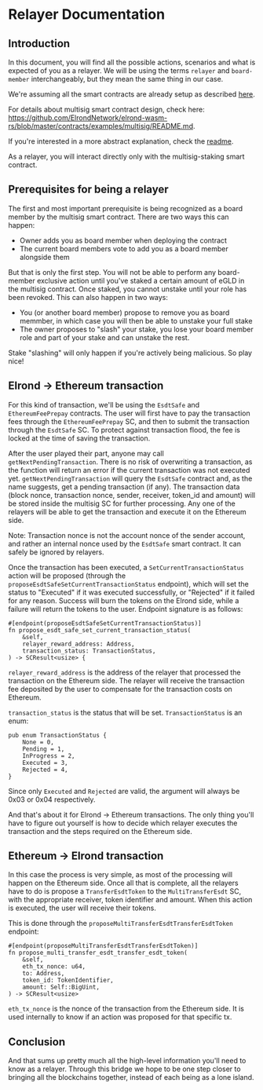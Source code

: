 # Relayer Documentation

## Introduction

In this document, you will find all the possible actions, scenarios and what is expected of you as a relayer. We will be using the terms `relayer` and `board-member` interchangeably, but they mean the same thing in our case.  

We're assuming all the smart contracts are already setup as described [here](setup.md).    

For details about multisig smart contract design, check here: https://github.com/ElrondNetwork/elrond-wasm-rs/blob/master/contracts/examples/multisig/README.md.  

If you're interested in a more abstract explanation, check the [readme](../README.md).  

As a relayer, you will interact directly only with the multisig-staking smart contract.  

## Prerequisites for being a relayer

The first and most important prerequisite is being recognized as a board member by the multisig smart contract. There are two ways this can happen:
- Owner adds you as board member when deploying the contract
- The current board members vote to add you as a board member alongside them

But that is only the first step. You will not be able to perform any board-member exclusive action until you've staked a certain amount of eGLD in the multisig contract. Once staked, you cannot unstake until your role has been revoked.  This can also happen in two ways:
- You (or another board member) propose to remove you as board memmber, in which case you will then be able to unstake your full stake
- The owner proposes to "slash" your stake, you lose your board member role and part of your stake and can unstake the rest.  

Stake "slashing" will only happen if you're actively being malicious. So play nice!  

## Elrond -> Ethereum transaction

For this kind of transaction, we'll be using the `EsdtSafe` and `EthereumFeePrepay` contracts. The user will first have to pay the transaction fees through the `EthereumFeePrepay` SC, and then to submit the transaction through the `EsdtSafe` SC. To protect against transaction flood, the fee is locked at the time of saving the transaction.  

After the user played their part, anyone may call `getNextPendingTransaction`. There is no risk of overwriting a transaction, as the function will return an error if the current transaction was not executed yet. `getNextPendingTransaction` will query the `EsdtSafe` contract and, as the name suggests, get a pending transaction (if any). The transaction data (block nonce, transaction nonce, sender, receiver, token_id and amount) will be stored inside the multisig SC for further processing. Any one of the relayers will be able to get the transaction and execute it on the Ethereum side.  

Note: Transaction nonce is not the account nonce of the sender account, and rather an internal nonce used by the `EsdtSafe` smart contract. It can safely be ignored by relayers.  

Once the transaction has been executed, a `SetCurrentTransactionStatus` action will be proposed (through the `proposeEsdtSafeSetCurrentTransactionStatus` endpoint), which will set the status to "Executed" if it was executed successfully, or "Rejected" if it failed for any reason. Success will burn the tokens on the Elrond side, while a failure will return the tokens to the user. Endpoint signature is as follows:  

```
#[endpoint(proposeEsdtSafeSetCurrentTransactionStatus)]
fn propose_esdt_safe_set_current_transaction_status(
    &self,
    relayer_reward_address: Address,
    transaction_status: TransactionStatus,
) -> SCResult<usize> {
```

`relayer_reward_address` is the address of the relayer that processed the transaction on the Ethereum side. The relayer will receive the transaction fee deposited by the user to compensate for the transaction costs on Ethereum.  

`transaction_status` is the status that will be set. `TransactionStatus` is an enum:  

```
pub enum TransactionStatus {
    None = 0,
    Pending = 1,
    InProgress = 2,
    Executed = 3,
    Rejected = 4,
}
```

Since only `Executed` and `Rejected` are valid, the argument will always be 0x03 or 0x04 respectively.  

And that's about it for Elrond -> Ethereum transactions. The only thing you'll have to figure out yourself is how to decide which relayer executes the transaction and the steps required on the Ethereum side.  

## Ethereum -> Elrond transaction

In this case the process is very simple, as most of the processing will happen on the Ethereum side. Once all that is complete, all the relayers have to do is propose a `TransferEsdtToken` to the `MultiTransferEsdt` SC, with the appropriate receiver, token identifier and amount. When this action is executed, the user will receive their tokens.  

This is done through the `proposeMultiTransferEsdtTransferEsdtToken` endpoint:  

```
#[endpoint(proposeMultiTransferEsdtTransferEsdtToken)]
fn propose_multi_transfer_esdt_transfer_esdt_token(
    &self,
    eth_tx_nonce: u64,
    to: Address,
    token_id: TokenIdentifier,
    amount: Self::BigUint,
) -> SCResult<usize>
```

`eth_tx_nonce` is the nonce of the transaction from the Ethereum side. It is used internally to know if an action was proposed for that specific tx.  

## Conclusion

And that sums up pretty much all the high-level information you'll need to know as a relayer. Through this bridge we hope to be one step closer to bringing all the blockchains together, instead of each being as a lone island.
